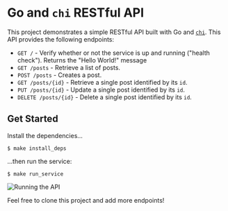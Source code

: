# Go and `chi` RESTful API

This project demonstrates a simple RESTful API built with Go and [`chi`](https://github.com/go-chi/chi). This API provides the following endpoints:

* `GET /` - Verify whether or not the service is up and running ("health check"). Returns the "Hello World!" message 
* `GET /posts` - Retrieve a list of posts.
* `POST /posts` - Creates a post.
* `GET /posts/{id}` - Retrieve a single post identified by its `id`. 
* `PUT /posts/{id}` - Update a single post identified by its `id`. 
* `DELETE /posts/{id}` - Delete a single post identified by its `id`.

## Get Started

Install the dependencies...

```shell
$ make install_deps
```

...then run the service:

```shell
$ make run_service
```

![Running the API](https://www.dl.dropboxusercontent.com/s/092gazd3ahypf6s/Screen%20Shot%202021-02-24%20at%2012.41.04%20AM.png)

Feel free to clone this project and add more endpoints!